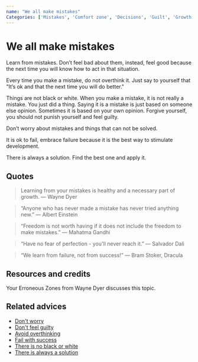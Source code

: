 ```yaml
---
name: "We all make mistakes"
Categories: ['Mistakes', 'Comfort zone', 'Decisions', 'Guilt', 'Growth', 'Problems', 'Mental health']
---
```

# We all make mistakes
 
Learn from mistakes. Don’t feel bad about them, instead, feel good because the next time you will know how to act in that situation.
 
Every time you make a mistake, do not overthink it. Just say to yourself that "It’s ok and that the next time you will do better."
 
Things are not black or white. When you make a mistake, it is not really a mistake. You just did a thing. Saying it is a mistake is just based on someone else opinion. Sometimes it is based on your own opinion. Forgive yourself, you should not punish yourself and feel guilty.
 
Don’t worry about mistakes and things that can not be solved.
 
It is ok to fail, embrace failure because it is the best way to stimulate development.
 
There is always a solution. Find the best one and apply it.

## Quotes

> Learning from your mistakes is healthy and a necessary part of growth. ―  Wayne Dyer

> “Anyone who has never made a mistake has never tried anything new.” ― Albert Einstein

> “Freedom is not worth having if it does not include the freedom to make mistakes.” ― Mahatma Gandhi

> “Have no fear of perfection - you'll never reach it.” ― Salvador Dali

> “We learn from failure, not from success!” ― Bram Stoker, Dracula

## Resources and credits

Your Erroneous Zones from Wayne Dyer discusses this topic.

## Related advices

- [Don't worry](../Don't%20worry/index.md)
- [Don't feel guilty](../Don't%20feel%20guilty/index.md)
- [Avoid overthinking](../Avoid%20overthinking/index.md)
- [Fail with success](../Fail%20with%20success/index.md)
- [There is no black or white](../There%20is%20no%20black%20or%20white/index.md)
- [There is always a solution](../../docs/There%20is%20always%20a%20solution/index.md)